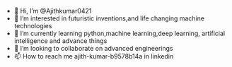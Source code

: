 - 👋 Hi, I’m @Ajithkumar0421
- 👀 I’m interested in futuristic inventions,and life changing machine technologies
- 🌱 I’m currently learning python,machine learning,deep learning, artificial intelligence and advance things
- 💞️ I’m looking to collaborate on advanced engineerings
- 📫 How to reach me ajith-kumar-b9578b14a in linkedin

<!---
Ajithkumar0421/Ajithkumar0421 is a ✨ special ✨ repository because its `README.md` (this file) appears on your GitHub profile.
You can click the Preview link to take a look at your changes.
--->
